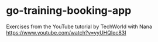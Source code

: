 # go-training-booking-app

Exercises from the YouTube tutorial by TechWorld with Nana 
https://www.youtube.com/watch?v=yyUHQIec83I